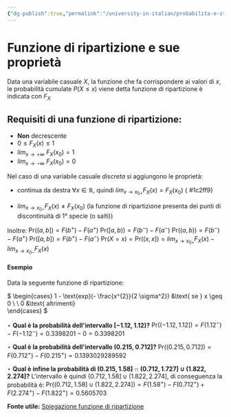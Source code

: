 ```yaml
---
{"dg-publish":true,"permalink":"/university-in-italian/probabilita-e-statistica/teoria/funzione-di-ripartizione-e-sue-proprieta/"}
---
```


# Funzione di ripartizione e sue proprietà
Data una variabile casuale $X$, la funzione che fa corrispondere ai valori di $x$, le probabilità cumulate $P(X \leq x)$ viene detta funzione di ripartizione è indicata con $F_X$

## Requisiti di una funzione di ripartizione:
- **Non** decrescente
- $0 \leq F_X(x) \leq 1$
- $lim_{x \to +\infty} \ F_X(x_{0})= 1$
- $lim_{x \to -\infty} \ F_X(x_{0})= 0$

Nel caso di una variabile casuale *discreta* si aggiungono le proprietà:
- continua da destra $\forall x \in \mathbb R$, quindi $lim_{x \to x_{0+}}F_X(x)= F_X(x_0)$
{ #1c2ff9}

- $lim_{x \to x_{0-}}F_X(x) \neq F_X(x_0)$ (la funzione di ripartizione presenta dei punti di discontinuità di 1° specie (o salti))

Inoltre:
$\text{Pr}((a,b]) = F(b^+) - F(a^+)$
$\text{Pr}([a,b)) = F(b^-) - F(a^-)$
$\text{Pr}((a,b)) = F(b^-) - F(a^+)$
$\text{Pr}([a,b]) = F(b^+) - F(a^-)$
$\text{Pr}(X = x) = \text{Pr}((x,x])= lim_{x \to x_{0+}}F_X(x) - lim_{x \to x_{0-}}F_X(x)$

#### Esempio
Data la seguente funzione di ripartizione:

$
\begin{cases}
 1 - \text{exp}(- \frac{x^{2}}{2 \sigma^2}) &\text{ se } x \geq 0 \\ \\
 0 &\text{ altrimenti}  
\end{cases}
$

$\star$ **Qual è la probabilità dell'intervallo $[−1.12,1.12)$?**
$\text{Pr} ((-1.12,1.12]) = F(1.12^-) - F(-1.12^-) = 0.3398201 - 0 = 0.3398201$

$\star$ **Qual è la probabilità dell'intervallo $(0.215,0.712]$?**
$\text{Pr} ((0.215,0.712]) = F(0.712^+) - F(0.215^+) = 0.1393029289592$

$\star$ **Qual è infine la probabilità di $(0.215, 1.58] \cap ( 0.712 , 1.727 ] \cup (1.822, 2.274]$?**
L'intervallo è quindi $(0.712,1.58] \cup (1.822,2.274]$, di conseguenza la probabilità è:
$\text{Pr} ((0.712,1.58] \cup (1.822,2.274]) = F(1.58^+) - F(0.712^+) + F(2.274^+) - F(1.822^+) = 0.5605703$

**Fonte utile:**
[Spiegazione funzione di ripartizione](http://progettomatematica.dm.unibo.it/Prob2/7funzionediripartizione.html#:~:text=La%20probabilit%C3%A0%20che%20la%20variabile%20casuale%20X%20assuma%20un%20valore,intervallo%20%5Ba%2Cx%5D)